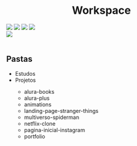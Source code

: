 <h1 align="center"> Workspace</h1>

<div>
<img src="https://img.shields.io/badge/HTML-239120?style=for-the-badge&logo=html5&logoColor=white">
<img src="https://img.shields.io/badge/CSS-239120?&style=for-the-badge&logo=css3&logoColor=white">
<img src="https://img.shields.io/badge/Java-ED8B00?style=for-the-badge&logo=openjdk&logoColor=white">
<img src="https://img.shields.io/badge/JavaScript-F7DF1E?style=for-the-badge&logo=javascript&logoColor=black">
<br>
<img src="https://img.shields.io/badge/Made%20for-VSCode-1f425f.svg">
</div><br>

<div>
<h2>Pastas</h2>

<ul>
  <li>Estudos</li>
  <li>Projetos</li>
  <ul>
  <li>alura-books</li>
  <li>alura-plus</li>
  <li>animations</li>
  <li>landing-page-stranger-things</li>
  <li>multiverso-spiderman</li>
  <li>netflix-clone</li>
  <li>pagina-inicial-instagram</li>
  <li>portfolio</li>
  </ul>
  
</ul>

</div><br>
